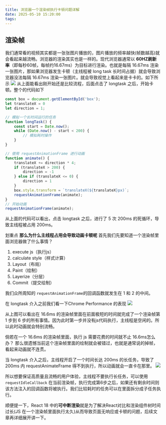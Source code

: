 ```yaml
---
title: 浏览器一个渲染帧执行卡顿问题详解
date: 2025-05-10 15:20:00
tags:
---
```

## 渲染帧
我们通常看的视频其实都是一张张图片播放的，图片播放的频率越快(帧数越高)就会看起来越流畅。浏览器的渲染其实也是一样的。现代浏览器通常以 **60HZ刷新率**（即每秒60帧，每帧约16.67ms）为目标进行渲染。也就是每隔 16.67ms 渲染一张图片，那如果浏览器发生卡顿（主线程被 long task 长时间占据）就会导致浏览器没法每隔 16.67ms 渲染一张图片。就会导致视觉上看起来是卡卡的。如下所示
![](/images/keyframes.gif)
从上面能看出刚开始还是比较流程，后面点击了 longtask 之后，开始卡顿。整个的代码如下
```javascript
const box = document.getElementById('box');
let translateX = 0
let direction = 1;

// 模拟一个长时间运行的任务
function longTask() {
	const start = Date.now();
	while (Date.now() - start < 200) {
		// 模拟耗时操作
	}
}

// 使用 requestAnimationFrame 进行动画
function animate() {
	translateX += direction * 4;
	if (translateX > 200) {
		direction = -1
	} else if (translateX <= 0) {
		direction = 1
	}
	box.style.transform = `translateX(${translateX}px)`;
	requestAnimationFrame(animate);
}
// 开始动画
requestAnimationFrame(animate);
```
从上面的代码可以看出，点击 longtask 之后，进行了 5 次 200ms 的死循环，导致主线程被占用 200ms。

划重点 **那么为什么主线程占用会导致动画卡顿呢**
首先我们先要知道一个渲染帧里面浏览器做了什么事情？
1. execute js（执行js）
2. calculate style（样式计算）
3. Layout（布局）
4. Paint（绘制）
5. Layerize（分层）
6. Commit（提交绘制）

我们众所周知的 `requestAnimationFrame`的回调函数就发生在 1 和 2 的中间。

在 longtask 介入之前我们看一下Chrome Performance 的表现
![](/images/keyframes2.jpg)

从上图可以看出在 16.6ms 的渲染帧里面在前面极短的时间就完成了一个渲染帧第 1 步到 6 步的所有事情。因为此时第一步并没有js代码执行，主线程是空闲的。所以此时动画就会特别流畅。

倘若在一个 16.6ms 的渲染帧里面，执行 js 需要花费的时间就不止 16.6ms怎么办？
那么很遗憾当前这个渲染帧里面的绘制就会被错过，也就是通常说的掉帧，看起来动画就不连贯。

当 longtask 介入之后，主线程开启了一个时间长达 200ms 的长任务，导致了 200ms 内 requestAnimateFrame 得不到执行，所以动画就会一直卡在那里。
![](/images/keyframes3.jpg)

所以想要保证高质量且流畅的用户体验，主线程不要执行长任务，可以使用 `requestIdleCallback` 在当前渲染帧，执行完成第6步之后，如果还有剩余时间则该方法注入的回调函数将被执行。我们比较耗时的任务可以在里面拆分成子任务执行。

顺便提一下，React 18 中的**可中断渲染**就是为了解决React对比和渲染组件树时间过长(JS 在一个渲染帧里面执行太久)从而导致页面无响应或卡顿的问题，后续文章再详细展开讲一下。
